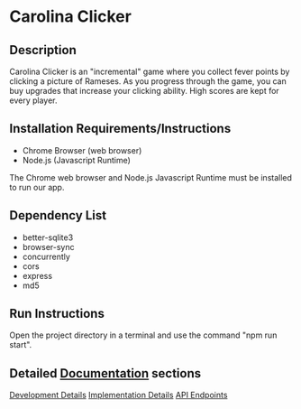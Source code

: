 
# Carolina Clicker

## Description

Carolina Clicker is an "incremental" game where you collect fever points by clicking a picture of Rameses. As you progress through the game, you can buy upgrades that increase your clicking ability. High scores are kept for every player.

## Installation Requirements/Instructions

- Chrome Browser (web browser)
- Node.js (Javascript Runtime)

The Chrome web browser and Node.js Javascript Runtime must be installed to run our app.

## Dependency List

- better-sqlite3
- browser-sync
- concurrently
- cors
- express
- md5

## Run Instructions

Open the project directory in a terminal and use the command "npm run start".

## Detailed [Documentation](https://github.com/jdmar3-comp426/a99-finale/tree/main/docs) sections

[Development Details](./docs/DEV_DETAILS.md)
[Implementation Details](./docs/IMPL_DETAILS.md)
[API Endpoints](./docs/API_ENDPOINTS.md)